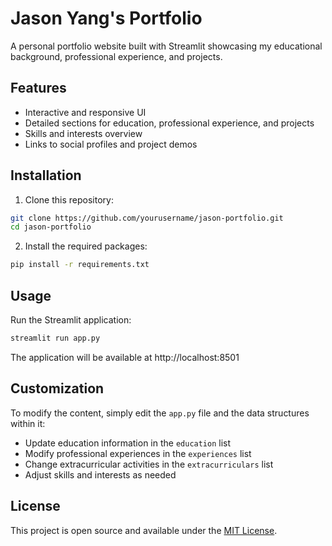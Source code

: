 # Jason Yang's Portfolio

A personal portfolio website built with Streamlit showcasing my educational background, professional experience, and projects.

## Features

- Interactive and responsive UI
- Detailed sections for education, professional experience, and projects
- Skills and interests overview
- Links to social profiles and project demos

## Installation

1. Clone this repository:
```bash
git clone https://github.com/yourusername/jason-portfolio.git
cd jason-portfolio
```

2. Install the required packages:
```bash
pip install -r requirements.txt
```

## Usage

Run the Streamlit application:
```bash
streamlit run app.py
```

The application will be available at http://localhost:8501

## Customization

To modify the content, simply edit the `app.py` file and the data structures within it:
- Update education information in the `education` list
- Modify professional experiences in the `experiences` list
- Change extracurricular activities in the `extracurriculars` list
- Adjust skills and interests as needed

## License

This project is open source and available under the [MIT License](LICENSE). 
